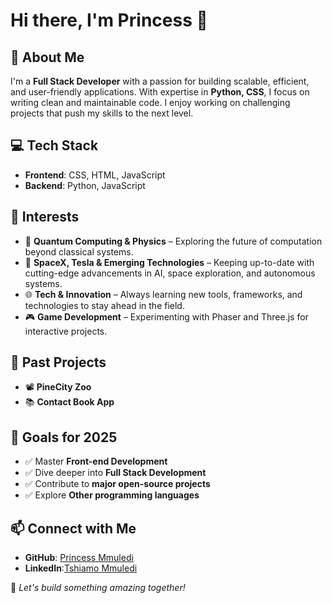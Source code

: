 # Hi there, I'm Princess 👋

## 🚀 About Me
I'm a **Full Stack Developer** with a passion for building scalable, efficient, and user-friendly applications. With expertise in **Python, CSS**, I focus on writing clean and maintainable code. I enjoy working on challenging projects that push my skills to the next level.

## 💻 Tech Stack
- **Frontend**: CSS, HTML, JavaScript
- **Backend**: Python, JavaScript

## 🎯 Interests
- 🧠 **Quantum Computing & Physics** – Exploring the future of computation beyond classical systems.
- 🚀 **SpaceX, Tesla & Emerging Technologies** – Keeping up-to-date with cutting-edge advancements in AI, space exploration, and autonomous systems.
- 🌐 **Tech & Innovation** – Always learning new tools, frameworks, and technologies to stay ahead in the field.
- 🎮 **Game Development** – Experimenting with Phaser and Three.js for interactive projects.

## 🌱 Past Projects
- 📽️ **PineCity Zoo** 
- 📚 **Contact Book App** 

## 📌 Goals for 2025
- ✅ Master **Front-end Development**
- ✅ Dive deeper into **Full Stack Development**
- ✅ Contribute to **major open-source projects**
- ✅ Explore **Other programming languages**

## 📫 Connect with Me
- **GitHub**: [Princess Mmuledi](https://github.com/PrincessMmuledi/)
- **LinkedIn**:[Tshiamo Mmuledi](https://za.linkedin.com/in/tshiamo-mmuledi-3b6057159)

🚀 _Let's build something amazing together!_



<!--
**PrincessMmuledi/PrincessMmuledi** is a ✨ _special_ ✨ repository because its `README.md` (this file) appears on your GitHub profile.

Here are some ideas to get you started:

- 🔭 I’m currently working on ...
- 🌱 I’m currently learning ...
- 👯 I’m looking to collaborate on ...
- 🤔 I’m looking for help with ...
- 💬 Ask me about ...
- 📫 How to reach me: ...
- 😄 Pronouns: ...
- ⚡ Fun fact: ...
-->
